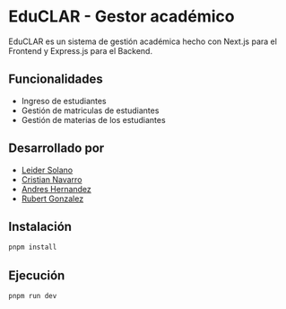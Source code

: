# EduCLAR - Gestor académico 

EduCLAR es un sistema de gestión académica hecho con Next.js para el Frontend y Express.js para el Backend.

## Funcionalidades

- Ingreso de estudiantes
- Gestión de matriculas de estudiantes
- Gestión de materias de los estudiantes

## Desarrollado por

- [Leider Solano](https://github.com/leider17)
- [Cristian Navarro](https://github.com/CristianNavarroVasquez)
- [Andres Hernandez](https://github.com/HAndres8)
- [Rubert Gonzalez](https://github.com/rubertg)

## Instalación

```bash
pnpm install
```

## Ejecución

```bash
pnpm run dev
```